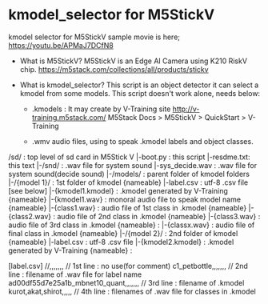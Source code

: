 # kmodel_selector for M5StickV

kmodel selector for M5StickV
sample movie is here; https://youtu.be/APMaJ7DCfN8

* What is M5StickV?
M5StickV is an Edge AI Camera using K210 RiskV chip.
https://m5stack.com/collections/all/products/stickv

* What is kmodel_selector?
This script is an object detector it can select a kmodel from some models.
This script doesn't work alone, needs below:
  * .kmodels : It may create by V-Training site
      http://v-training.m5stack.com/
      M5Stack Docs > M5StickV > QuickStart > V-Training

  * .wmv audio files, using to speak .kmodel labels and object classes.

<directry tree>
/sd/ : top level of sd card in M5Stick V
 |-boot.py   : this script
 |-resdme.txt: this text
 |-/snd/     : .wav file for system sound
     |-sys_decide.wav  : .wav file for system sound(decide sound)
 |-/models/  : parent folder of kmodel folders
     |-/{model 1}/  : 1st folder of kmodel {nameable}
         |-label.csv  : utf-8 .csv file [see below]
         |-{kmodel1.kmodel}  : .kmodel generated by V-Training {nameable} 
         |-{kmodel1.wav}     : monoral audio file to speak model name {nameable}
         |-{class1.wav}      : audio file of 1st class in .kmodel {nameable}
         |-{class2.wav}      : audio file of 2nd class in .kmodel {nameable}
         |-{class3.wav}      : audio file of 3rd class in .kmodel {nameable}
                 :
         |-{classx.wav}      : audio file of final class in .kmodel {nameable}
     |-/{model 2}/  : 2nd folder of kmodel {nameable}
         |-label.csv  : utf-8 .csv file
         |-{kmodel2.kmodel}  : .kmodel generated by V-Training {nameable} 
                 :


[label.csv]
//,,,,,,, // 1st line : no use(for comment)
c1_petbottle,,,,,,, // 2nd line : filename of .wav file for label name 
ad00df55d7e25a1b_mbnet10_quant,,,,,,, // 3rd line : filename of .kmodel
kurot,akat,shirot,,,,, // 4th line : filenames of .wav file for classes in .kmodel


